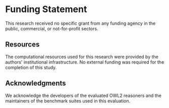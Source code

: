 # Funding Statement

This research received no specific grant from any funding agency in the public, commercial, or not-for-profit sectors.

## Resources

The computational resources used for this research were provided by the authors' institutional infrastructure. No external funding was required for the completion of this study.

## Acknowledgments

We acknowledge the developers of the evaluated OWL2 reasoners and the maintainers of the benchmark suites used in this evaluation.
